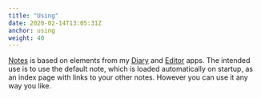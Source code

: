 ```yaml
---
title: "Using"
date: 2020-02-14T13:05:31Z
anchor: using
weight: 40
---
```


[Notes][1] is based on elements from my [Diary][2] and [Editor][3]
apps. The intended use is to use the default note, which is loaded
automatically on startup, as an index page with links to your other
notes. However you can use it any way you like.

 [1]: https://github.com/billthefarmer/notes
 [2]: https://github.com/billthefarmer/diary
 [3]: https://github.com/billthefarmer/editor
